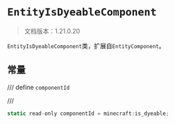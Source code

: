 # `EntityIsDyeableComponent`

> 文档版本：1.21.0.20

`EntityIsDyeableComponent`类，扩展自`EntityComponent`。

## 常量

/// define
`componentId`


///

```js
static read-only componentId = minecraft:is_dyeable;
```

